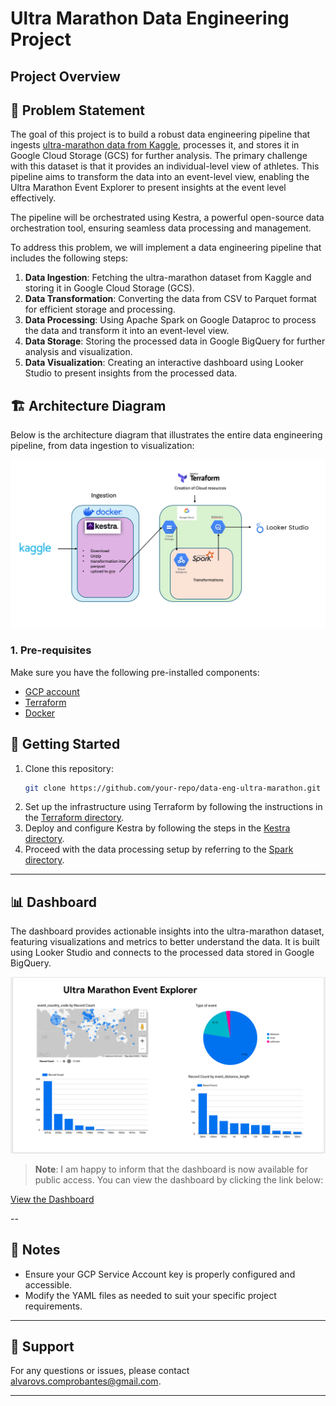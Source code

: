 # Ultra Marathon Data Engineering Project

## Project Overview


## 🎯 Problem Statement

The goal of this project is to build a robust data engineering pipeline that ingests [ultra-marathon data from Kaggle](https://www.kaggle.com/datasets/aiaiaidavid/the-big-dataset-of-ultra-marathon-running), processes it, and stores it in Google Cloud Storage (GCS) for further analysis. The primary challenge with this dataset is that it provides an individual-level view of athletes. This pipeline aims to transform the data into an event-level view, enabling the Ultra Marathon Event Explorer to present insights at the event level effectively.

The pipeline will be orchestrated using Kestra, a powerful open-source data orchestration tool, ensuring seamless data processing and management.

To address this problem, we will implement a data engineering pipeline that includes the following steps:
1. **Data Ingestion**: Fetching the ultra-marathon dataset from Kaggle and storing it in Google Cloud Storage (GCS).
2. **Data Transformation**: Converting the data from CSV to Parquet format for efficient storage and processing.
3. **Data Processing**: Using Apache Spark on Google Dataproc to process the data and transform it into an event-level view.
4. **Data Storage**: Storing the processed data in Google BigQuery for further analysis and visualization.
5. **Data Visualization**: Creating an interactive dashboard using Looker Studio to present insights from the processed data.

## 🏗️ Architecture Diagram


Below is the architecture diagram that illustrates the entire data engineering pipeline, from data ingestion to visualization:

<p align="center">
  <img src="./images/Architecture.png" alt="Architecture Diagram" style="max-width: 100%; height: auto;" />
</p>

### 1. Pre-requisites
Make sure you have the following pre-installed components: 
* [GCP account](https://cloud.google.com/)
* [Terraform](https://www.terraform.io/downloads)
* [Docker](https://docs.docker.com/get-docker/)



<!-- 1. decide if you want to use your local machine or a virtual machine, if you can follow the instructions from this video https://www.youtube.com/watch?v=ae-CV2KfoN0&list=PL3MmuxUbc_hJed7dXYoJw8DoCuVHhGEQb&index=17


https://cloud.google.com/compute/docs/connect/create-ssh-keys -->



## 🚀 Getting Started

1. Clone this repository:
    ```bash
    git clone https://github.com/your-repo/data-eng-ultra-marathon.git
    ```
2. Set up the infrastructure using Terraform by following the instructions in the [Terraform directory](/01-terraform/README.md).
3. Deploy and configure Kestra by following the steps in the [Kestra directory](/02-kestra/README.md).
4. Proceed with the data processing setup by referring to the [Spark directory](/03-spark/README.md).

---

## 📊 Dashboard

The dashboard provides actionable insights into the ultra-marathon dataset, featuring visualizations and metrics to better understand the data. It is built using Looker Studio and connects to the processed data stored in Google BigQuery.

<p align="center">
  <img src="./images/dashboard.png" alt="Dashboard Preview" style="max-width: 100%; height: auto;" />
</p>


> **Note**: I am happy to inform that the dashboard is now available for public access. You can view the dashboard by clicking the link below:

[View the Dashboard](https://lookerstudio.google.com/reporting/1c8325f4-fadd-41ba-84d8-5fec5240efed)

--
## 📝 Notes

- Ensure your GCP Service Account key is properly configured and accessible.
- Modify the YAML files as needed to suit your specific project requirements.

---

<!-- ## 📂 Directory Structure

```
data-eng-ultra-marathon/
├── kestra/
│   ├── set_kv.yaml
│   ├── data_load_gcs.yaml
│   ├── docker-compose.yml
│   └── README.md
├── images/
│   └── Kestra Flow Diagram.png
└── ...
```

--- -->

## 📧 Support

For any questions or issues, please contact [alvarovs.comprobantes@gmail.com](mailto:alvarovs.comprobantes@gmail.com).

---

[def]: /images/dashboard.pn
[def2]: def